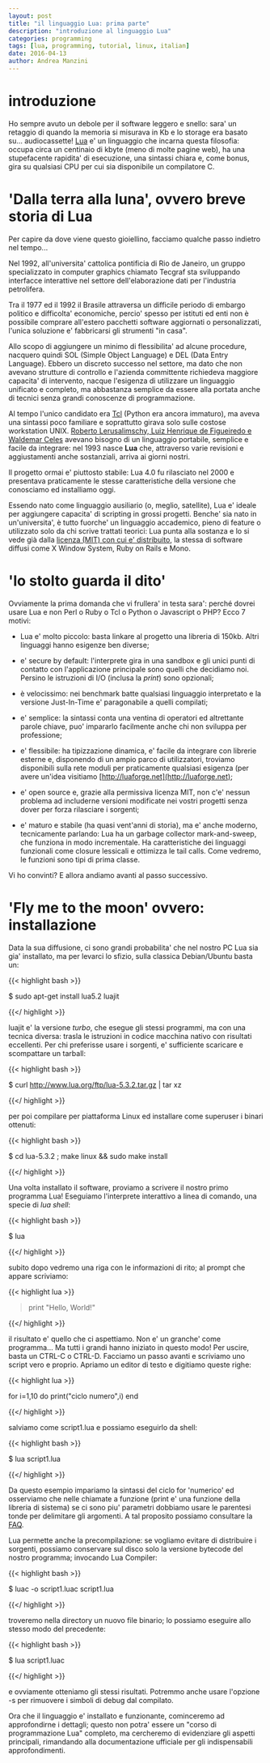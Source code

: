 ```yaml
---
layout: post
title: "il linguaggio Lua: prima parte"
description: "introduzione al linguaggio Lua"
categories: programming
tags: [lua, programming, tutorial, linux, italian]
date: 2016-04-13
author: Andrea Manzini
---
```



# introduzione

Ho sempre avuto un debole per il software leggero e snello: sara' un retaggio di quando la memoria si misurava in Kb e lo storage era basato su... audiocassette! [Lua](https://www.lua.org/) e' un linguaggio che incarna questa filosofia: occupa circa un centinaio di kbyte (meno di molte pagine web), ha una stupefacente rapidita' di esecuzione, una sintassi chiara e, come bonus, gira su qualsiasi CPU per cui sia disponibile un compilatore C.


# 'Dalla terra alla luna', ovvero breve storia di Lua

Per capire da dove viene questo gioiellino, facciamo qualche passo indietro nel tempo...

Nel 1992, all'universita' cattolica pontificia di Rio de Janeiro, un gruppo specializzato in computer graphics chiamato Tecgraf sta sviluppando interfacce interattive nel settore dell'elaborazione dati per l'industria petrolifera. 

Tra il 1977 ed il 1992 il Brasile attraversa un difficile periodo di embargo politico e difficolta' economiche, percio' spesso per istituti ed enti non è possibile comprare all'estero
pacchetti software aggiornati o personalizzati, l'unica soluzione e' fabbricarsi gli strumenti "in casa". 

Allo scopo di  aggiungere un minimo di flessibilita' ad alcune procedure, nacquero quindi SOL (Simple Object Language) e DEL (Data Entry Language).  Ebbero un discreto successo nel settore, ma dato che non avevano strutture di controllo e l'azienda committente richiedeva maggiore capacita' di intervento, nacque l'esigenza di utilizzare un linguaggio unificato e completo, ma abbastanza semplice da essere alla portata anche di tecnici senza grandi conoscenze di programmazione.

Al tempo l'unico candidato era [Tcl](https://www.tcl.tk/) (Python era ancora immaturo), ma aveva una sintassi poco familiare e soprattutto girava solo sulle costose workstation UNIX. [Roberto Lerusalimschy, Luiz Henrique de Figueiredo e Waldemar Celes](http://www.lua.org/authors.html) avevano bisogno di un linguaggio portabile, semplice e facile da integrare: nel 1993 nasce **Lua** che, attraverso varie revisioni e aggiustamenti anche sostanziali, arriva ai giorni nostri. 

Il progetto ormai e' piuttosto stabile: Lua 4.0 fu rilasciato nel 2000 e presentava praticamente le stesse caratteristiche della versione che conosciamo ed installiamo oggi.

Essendo nato come linguaggio ausiliario (o, meglio, satellite), Lua e' ideale per aggiungere capacita' di scripting in grossi progetti. Benche' sia nato in un'universita', è tutto fuorche' un linguaggio accademico, pieno di feature o utilizzato solo da chi scrive trattati teorici: Lua punta alla sostanza e lo si vede già dalla [licenza (MIT) con cui e' distribuito](http://www.lua.org/license.html), la stessa di software diffusi come X Window System, Ruby on Rails e Mono.

# 'lo stolto guarda il dito'
Ovviamente la prima domanda che vi frullera' in testa sara': perché dovrei usare Lua e non Perl o Ruby o  Tcl o Python o Javascript o PHP? Ecco 7 motivi:

- Lua e' molto piccolo: basta linkare al progetto una libreria di 150kb. Altri linguaggi hanno esigenze ben diverse;

- e' secure by default: l'interprete gira in una sandbox e gli unici punti di contatto con l'applicazione principale sono quelli che decidiamo noi. Persino le istruzioni di I/O (inclusa la *print*) sono opzionali;

- è velocissimo: nei benchmark batte qualsiasi linguaggio interpretato e la versione Just-In-Time e' paragonabile a quelli compilati;

- e' semplice: la sintassi conta una ventina di operatori ed altrettante parole chiave, puo' impararlo facilmente anche chi non sviluppa per professione;

- e' flessibile: ha tipizzazione dinamica, e' facile da integrare con librerie esterne e, disponendo di un ampio parco di utilizzatori, troviamo disponibili sulla rete moduli per praticamente qualsiasi esigenza (per avere un'idea visitiamo [http://luaforge.net](http://luaforge.net);

- e' open source e, grazie alla permissiva licenza MIT, non c'e' nessun problema ad includerne versioni modificate nei vostri progetti senza dover per forza rilasciare i sorgenti;

- e' maturo e stabile (ha quasi vent'anni di storia), ma e' anche moderno, tecnicamente parlando: Lua ha un garbage collector mark-and-sweep, che funziona in modo incrementale. Ha caratteristiche dei linguaggi funzionali come closure lessicali e ottimizza le tail calls. Come vedremo, le funzioni sono tipi di prima classe.


Vi ho convinti? E allora andiamo avanti al passo successivo.

# 'Fly me to the moon' ovvero: installazione
Data la sua diffusione, ci sono grandi probabilita' che nel nostro PC Lua sia gia' installato, ma per levarci lo sfizio, sulla classica Debian/Ubuntu basta un:

{{< highlight bash >}}

$ sudo apt-get install lua5.2 luajit

{{</ highlight >}}

luajit e' la versione *turbo*, che esegue gli stessi programmi, ma con una tecnica diversa: trasla le istruzioni in codice macchina nativo con risultati eccellenti.
Per chi preferisse usare i sorgenti, e' sufficiente scaricare e scompattare un tarball:

{{< highlight bash >}}

$ curl http://www.lua.org/ftp/lua-5.3.2.tar.gz | tar xz

{{</ highlight >}}

per poi compilare per piattaforma Linux ed installare come superuser i binari ottenuti:

{{< highlight bash >}}

$ cd lua-5.3.2 ; make linux && sudo make install

{{</ highlight >}}

Una volta installato il software, proviamo a scrivere il nostro primo programma Lua! Eseguiamo l'interprete interattivo a linea di comando, una specie di *lua shell*:

{{< highlight bash >}}

$ lua

{{</ highlight >}}


subito dopo vedremo una riga con le informazioni di rito; al prompt che appare scriviamo:

{{< highlight lua >}}

> print "Hello, World!"

{{</ highlight >}}

il risultato e' quello che ci aspettiamo. Non e' un granche' come programma... Ma tutti i grandi hanno iniziato in questo modo! Per uscire, basta un CTRL-C o CTRL-D.
Facciamo un passo avanti e scriviamo uno script vero e proprio. Apriamo un editor di testo e digitiamo queste righe:

{{< highlight lua >}}

for i=1,10 do
  print("ciclo numero",i)
end

{{</ highlight >}}

salviamo come script1.lua e possiamo eseguirlo da shell:

{{< highlight bash >}}

$ lua script1.lua

{{</ highlight >}}

Da questo esempio impariamo la sintassi del ciclo for 'numerico' ed osserviamo che nelle chiamate a funzione (print e' una funzione della libreria di sistema) se ci sono piu' parametri dobbiamo usare le parentesi tonde per delimitare gli argomenti. A tal proposito possiamo consultare la [FAQ](http://www.luafaq.org/gotchas.html#T7).


Lua permette anche la precompilazione: se vogliamo evitare di distribuire i sorgenti, possiamo conservare sul disco solo la versione bytecode del nostro programma; invocando Lua Compiler:


{{< highlight bash >}}

$ luac -o script1.luac script1.lua

{{</ highlight >}}

troveremo nella directory un nuovo file binario; lo possiamo eseguire allo stesso modo del precedente:

{{< highlight bash >}}

$ lua script1.luac

{{</ highlight >}}

e ovviamente otteniamo gli stessi risultati. Potremmo anche usare l'opzione -s per rimuovere i simboli di debug dal compilato.


Ora che il linguaggio e' installato e funzionante, cominceremo ad approfondirne i dettagli; questo non potra' essere un "corso di programmazione Lua" completo, ma cercheremo di evidenziare gli aspetti principali, rimandando alla documentazione ufficiale per gli indispensabili approfondimenti.



